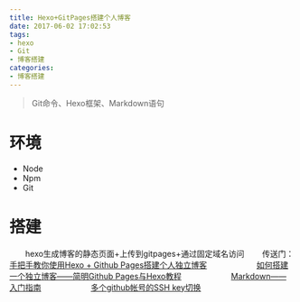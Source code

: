 ```yaml
---
title: Hexo+GitPages搭建个人博客
date: 2017-06-02 17:02:53
tags:
- hexo
- Git
- 博客搭建
categories:
- 博客搭建
---
```

> Git命令、Hexo框架、Markdown语句

# 环境

* Node
* Npm
* Git

# 搭建

　　hexo生成博客的静态页面+上传到gitpages+通过固定域名访问
　　传送门：[手把手教你使用Hexo + Github Pages搭建个人独立博客](https://segmentfault.com/a/1190000004947261)
　　　　　　[如何搭建一个独立博客——简明Github Pages与Hexo教程](http://www.jianshu.com/p/05289a4bc8b2)
　　　　　　[Markdown——入门指南](http://www.jianshu.com/p/1e402922ee32/)
　　　　　　[多个github帐号的SSH key切换](http://blog.csdn.net/itmyhome1990/article/details/42643233)